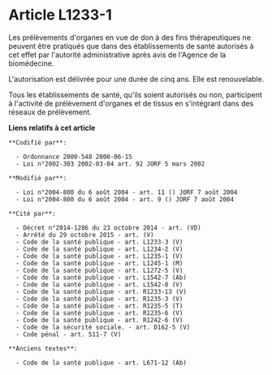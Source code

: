 # Article L1233-1

Les prélèvements d'organes en vue de don à des fins thérapeutiques ne peuvent être pratiqués que dans des établissements de
santé autorisés à cet effet par l'autorité administrative après avis de l'Agence de la biomédecine.

L'autorisation est délivrée pour une durée de cinq ans. Elle est renouvelable.

Tous les établissements de santé, qu'ils soient autorisés ou non, participent à l'activité de prélèvement d'organes et de
tissus en s'intégrant dans des réseaux de prélèvement.

**Liens relatifs à cet article**

	**Codifié par**:

	  - Ordonnance 2000-548 2000-06-15
	  - Loi n°2002-303 2002-03-04 art. 92 JORF 5 mars 2002

	**Modifié par**:

	  - Loi n°2004-800 du 6 août 2004 - art. 11 () JORF 7 août 2004
	  - Loi n°2004-800 du 6 août 2004 - art. 9 () JORF 7 août 2004

	**Cité par**:

	  - Décret n°2014-1286 du 23 octobre 2014 - art. (VD)
	  - Arrêté du 29 octobre 2015 - art. (V)
	  - Code de la santé publique - art. L1233-3 (V)
	  - Code de la santé publique - art. L1234-2 (V)
	  - Code de la santé publique - art. L1235-1 (V)
	  - Code de la santé publique - art. L1245-1 (M)
	  - Code de la santé publique - art. L1272-5 (V)
	  - Code de la santé publique - art. L1542-7 (Ab)
	  - Code de la santé publique - art. L1542-8 (V)
	  - Code de la santé publique - art. R1233-13 (V)
	  - Code de la santé publique - art. R1235-3 (V)
	  - Code de la santé publique - art. R1235-5 (T)
	  - Code de la santé publique - art. R1235-6 (V)
	  - Code de la santé publique - art. R1242-6 (V)
	  - Code de la sécurité sociale. - art. D162-5 (V)
	  - Code pénal - art. 511-7 (V)

	**Anciens textes**:

	  - Code de la santé publique - art. L671-12 (Ab)
